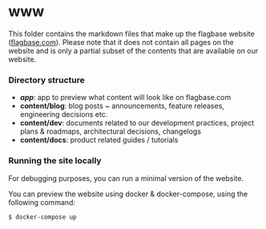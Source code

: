 # www
This folder contains the markdown files that make up the flagbase website ([flagbase.com](https://flagbase.com)). Please note that it does not contain all pages on the website and is only a partial subset of the contents that are available on our website.

### Directory structure
* **_app_**: app to preview what content will look like on flagbase.com
* **content/blog**: blog posts ~ announcements, feature releases, engineering decisions etc.
* **content/dev**: documents related to our development practices, project plans & roadmaps, architectural decisions, changelogs
* **content/docs**: product related guides / tutorials

### Running the site locally
For debugging purposes, you can run a minimal version of the website.

You can preview the website using docker & docker-compose, using the following command:
```sh
$ docker-compose up
```




